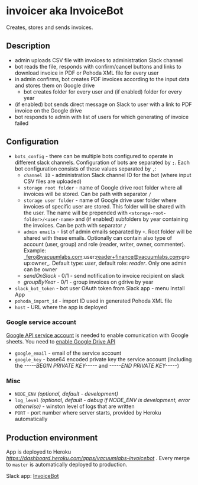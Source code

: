 # invoicer aka InvoiceBot

Creates, stores and sends invoices.

## Description

- admin uploads CSV file with invoices to administration Slack channel
- bot reads the file, responds with confirm/cancel buttons and links to download invoice in PDF or Pohoda XML file for every user
- in admin confirms, bot creates PDF invoices according to the input data and stores them on Google drive
  - bot creates folder for every user and (if enabled) folder for every year
- (if enabled) bot sends direct message on Slack to user with a link to PDF invoice on the Google drive
- bot responds to admin with list of users for which generating of invoice failed

## Configuration

- `bots_config` - there can be multiple bots configured to operate in different slack channels. Configuration of bots are separated by `;`. Each bot configuration consists of these values separated by `,`:
  - `channel ID` - administration Slack channel ID for the bot (where input CSV files are uploaded)
  - `storage root folder` - name of Google drive root folder where all invoices will be stored. Can be path with separator `/`
  - `storage user folder` - name of Google drive user folder where invoices of specific user are stored. This folder will be shared with the user. The name will be prepended with `<storage-root-folder>/<user-name>` and (if enabled) subfolders by year containing the invoices. Can be path with separator `/`
  - `admin emails` - list of admin emails separated by `+`. Root folder will be shared with these emails. Optionally can contain also type of account (user, group) and role (reader, writer, owner, commenter). Example: _fero@vacuumlabs.com:user:reader+finance@vacuumlabs.com:group:owner_. Default type: _user_, default role: _reader_. Only one admin can be owner
  - _sendOnSlack_ - 0/1 - send notification to invoice recipient on slack
  - _groupByYear_ - 0/1 - group invoices on gdrive by year
- `slack_bot_token` - bot user OAuth token from Slack app - menu Install App
- `pohoda_import_id` - import ID used in generated Pohoda XML file
- `host` - URL where the app is deployed

### Google service account

[Google API service account](https://cloud.google.com/docs/authentication/production#create_service_account) is needed to enable comunication with Google sheets. You need to [enable Google Drive API](https://console.developers.google.com/apis/library)

- `google_email` - email of the service account
- `google_key` - base64 encoded private key the service account (including the _-----BEGIN PRIVATE KEY-----_ and _-----END PRIVATE KEY-----_)

### Misc

- `NODE_ENV` _(optional, default - development)_
- `log_level` _(optional, default - debug if NODE_ENV is development, error otherwise)_ - winston level of logs that are written
- `PORT` - port number where server starts, provided by Heroku automatically

## Production environment

App is deployed to Heroku _https://dashboard.heroku.com/apps/vacuumlabs-invoicebot_ . Every merge to `master` is automatically deployed to production.

Slack app: [InvoiceBot](https://api.slack.com/apps/A96QM4M45)
